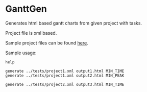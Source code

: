 # GanttGen

Generates html based gantt charts from given project with tasks.

Project file is xml based.

Sample project files can be found [here](tests/).

Sample usage:

```
help

generate ../tests/project1.xml output1.html MIN_TIME
generate ../tests/project1.xml output2.html MIN_PEAK

generate ../tests/project2.xml output3.html MIN_TIME
```